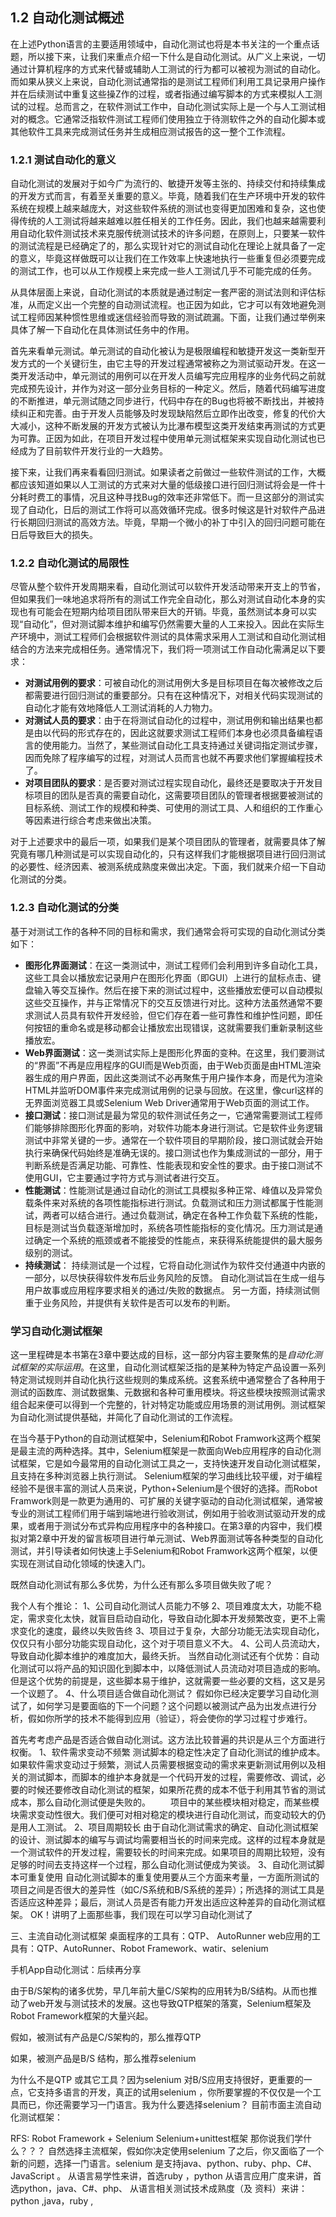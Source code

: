 ## 1.2 自动化测试概述

在上述Python语言的主要适用领域中，自动化测试也将是本书关注的一个重点话题，所以接下来，让我们来重点介绍一下什么是自动化测试。从广义上来说，一切通过计算机程序的方式来代替或辅助人工测试的行为都可以被视为测试的自动化。而如果从狭义上来说，自动化测试通常指的是测试工程师们利用工具记录用户操作并在后续测试中重复这些操Z作的过程，或者指通过编写脚本的方式来模拟人工测试的过程。总而言之，在软件测试工作中，自动化测试实际上是一个与人工测试相对的概念。它通常泛指软件测试工程师们使用独立于待测软件之外的自动化脚本或其他软件工具来完成测试任务并生成相应测试报告的这一整个工作流程。

### 1.2.1 测试自动化的意义

自动化测试的发展对于如今广为流行的、敏捷开发等主张的、持续交付和持续集成的开发方式而言，有着至关重要的意义。毕竟，随着我们在生产环境中开发的软件系统在规模上越来越庞大，对这些软件系统的测试也变得更加困难和复杂，这也使得传统的人工测试将越来越难以胜任相关的工作任务。因此，我们也越来越需要利用自动化软件测试技术来克服传统测试技术的许多问题，在原则上，只要某一软件的测试流程是已经确定了的，那么实现针对它的测试自动化在理论上就具备了一定的意义，毕竟这样做既可以让我们在工作效率上快速地执行一些重复但必须要完成的测试工作，也可以从工作规模上来完成一些人工测试几乎不可能完成的任务。

从具体层面上来说，自动化测试的本质就是通过制定一套严密的测试法则和评估标准，从而定义出一个完整的自动测试流程。也正因为如此，它才可以有效地避免测试工程师因某种惯性思维或迷信经验而导致的测试疏漏。下面，让我们通过举例来具体了解一下自动化在具体测试任务中的作用。

首先来看单元测试。单元测试的自动化被认为是极限编程和敏捷开发这一类新型开发方式的一个关键衍生，由它主导的开发过程通常被称之为测试驱动开发。在这一类开发活动中，单元测试的用例可以在开发人员编写完应用程序的业务代码之前就完成预先设计，并作为对这一部分业务目标的一种定义。然后，随着代码编写进度的不断推进，单元测试随之同步进行，代码中存在的Bug也将被不断找出，并被持续纠正和完善。由于开发人员能够及时发现缺陷然后立即作出改变，修复的代价大大减小，这种不断发展的开发方式被认为比瀑布模型这类开发结束再测试的方式更为可靠。正因为如此，在项目开发过程中使用单元测试框架来实现自动化测试也已经成为了目前软件开发行业的一大趋势。

接下来，让我们再来看看回归测试。如果读者之前做过一些软件测试的工作，大概都应该知道如果以人工测试的方式来对大量的低级接口进行回归测试将会是一件十分耗时费工的事情，况且这种寻找Bug的效率还非常低下。而一旦这部分的测试实现了自动化，日后的测试工作将可以高效循环完成。很多时候这是针对软件产品进行长期回归测试的高效方法。毕竟，早期一个微小的补丁中引入的回归问题可能在日后导致巨大的损失。

### 1.2.2 自动化测试的局限性

尽管从整个软件开发周期来看，自动化测试可以软件开发活动带来开支上的节省，但如果我们一味地追求将所有的测试工作完全自动化，那么对测试自动化本身的实现也有可能会在短期内给项目团队带来巨大的开销。毕竟，虽然测试本身可以实现“自动化”，但对测试脚本维护和编写仍然需要大量的人工来投入。因此在实际生产环境中，测试工程师们会根据软件测试的具体需求采用人工测试和自动化测试相结合的方法来完成相任务。通常情况下，我们将一项测试工作自动化需满足以下要求：

- **对测试用例的要求**：可被自动化的测试用例大多是目标项目在每次被修改之后都需要进行回归测试的重要部分。只有在这种情况下，对相关代码实现测试的自动化才能有效地降低人工测试消耗的人力物力。
- **对测试人员的要求**：由于在将测试自动化的过程中，测试用例和输出结果也都是由以代码的形式存在的，因此这就要求测试工程师们本身也必须具备编程语言的使用能力。当然了，某些测试自动化工具支持通过关键词指定测试步骤，因而免除了程序编写的过程，对测试人员而言也就不再要求他们掌握编程技术了。
- **对项目团队的要求**：是否要对测试过程实现自动化，最终还是要取决于开发目标项目的团队是否真的需要自动化，这需要项目团队的管理者根据要被测试的目标系统、测试工作的规模和种类、可使用的测试工具、人和组织的工作重心等因素进行综合考虑来做出决策。

对于上述要求中的最后一项，如果我们是某个项目团队的管理者，就需要具体了解究竟有哪几种测试是可以实现自动化的，只有这样我们才能根据项目进行回归测试的必要性、经济因素、被测系统成熟度来做出决定。下面，我们就来介绍一下自动化测试的分类。

### 1.2.3 自动化测试的分类

基于对测试工作的各种不同的目标和需求，我们通常会将可实现的自动化测试分类如下：

- **图形化界面测试**：在这一类测试中，测试工程师们会利用到许多自动化工具，这些工具会以播放宏记录用户在图形化界面（即GUI）上进行的鼠标点击、键盘输入等交互操作。然后在接下来的测试过程中，这些播放宏便可以自动模拟这些交互操作，并与正常情况下的交互反馈进行对比。这种方法虽然通常不要求测试人员具有软件开发经验，但它们存在着一些可靠性和维护性问题，即任何按钮的重命名或是移动都会让播放宏出现错误，这就需要我们重新录制这些播放宏。
- **Web界面测试**：这一类测试实际上是图形化界面的变种。在这里，我们要测试的“界面”不再是应用程序的GUI而是Web页面，由于Web页面是由HTML渲染器生成的用户界面，因此这类测试不必再聚焦于用户操作本身，而是代为渲染HTML并监听DOM事件来完成测试用例的记录与回放。在这里，像curl这样的无界面浏览器工具或Selenium Web Driver通常用于Web页面的测试工作。
- **接口测试**：接口测试是最为常见的软件测试任务之一，它通常需要测试工程师们能够排除图形化界面的影响，对软件功能本身进行测试。它是软件业务逻辑测试中非常关键的一步。通常在一个软件项目的早期阶段，接口测试就会开始执行来确保代码始终是准确无误的。接口测试也作为集成测试的一部分，用于判断系统是否满足功能、可靠性、性能表现和安全性的要求。由于接口测试不使用GUI，它主要通过字符方式与测试者进行交互。
- **性能测试**：性能测试是通过自动化的测试工具模拟多种正常、峰值以及异常负载条件来对系统的各项性能指标进行测试。负载测试和压力测试都属于性能测试，两者可以结合进行。通过负载测试，确定在各种工作负载下系统的性能，目标是测试当负载逐渐增加时，系统各项性能指标的变化情况。压力测试是通过确定一个系统的瓶颈或者不能接受的性能点，来获得系统能提供的最大服务级别的测试。
- **持续测试**： 持续测试是一个过程，它将自动化测试作为软件交付通道中内嵌的一部分，以尽快获得软件发布后业务风险的反馈。 自动化测试旨在生成一组与用户故事或应用程序要求相关的通过/失败的数据点。 另一方面，持续测试侧重于业务风险，并提供有关软件是否可以发布的判断。

### 学习自动化测试框架

这一里程碑是本书第在3章中要达成的目标，这一部分内容主要聚焦的是*自动化测试框架的实际运用*。在这里，自动化测试框架泛指的是某种为特定产品设置一系列特定测试规则并自动化执行这些规则的集成系统。这套系统中通常整合了各种用于测试的函数库、测试数据集、元数据和各种可重用模块。将这些模块按照测试需求组合起来便可以得到一个完整的，针对特定功能或应用场景的测试用例。测试框架为自动化测试提供基础，并简化了自动化测试的工作流程。

在当今基于Python的自动测试框架中，Selenium和Robot Framwork这两个框架是最主流的两种选择。其中，Selenium框架是一款面向Web应用程序的自动化测试框架，它是如今最常用的自动化测试工具之一，支持快速开发自动化测试框架，且支持在多种浏览器上执行测试。 Selenium框架的学习曲线比较平缓，对于编程经验不是很丰富的测试人员来说，Python+Selenium是个很好的选择。而Robot Framwork则是一款更为通用的、可扩展的关键字驱动的自动化测试框架，通常被专业的测试工程师们用于端到端地进行验收测试，例如用于验收测试驱动开发的成果，或者用于测试分布式异构应用程序中的各种接口。在第3章的内容中，我们模拟对第2章中开发的留言板项目进行单元测试、Web界面测试等各种类型的自动化测试，并引导读者如何快速上手Selenium和Robot Framwork这两个框架，以便实现在测试自动化领域的快速入门。

既然自动化测试有那么多优势，为什么还有那么多项目做失败了呢？

我个人有个推论：
1、公司自动化测试人员能力不够
2、项目难度太大，功能不稳定，需求变化太快，就盲目启动自动化，导致自动化脚本开发频繁改变，更不上需求变化的速度，最终以失败告终
3、项目过于复杂，大部分功能无法实现自动化，仅仅只有小部分功能实现自动化，这个对于项目意义不大。
4、公司人员流动大，导致自动化脚本维护的难度加大，最终夭折。
当然自动化测试还有个优势：自动化测试可以将产品的知识固化到脚本中，以降低测试人员流动对项目造成的影响。但是这个优势的前提是，这些脚本易于维护，这就需要一些必要的文档，这又是另一个议题了。
4、什么项目适合做自动化测试？
假如你已经决定要学习自动化测试了，如何学习是要面临的下一个问题？这个问题以被测试产品为出发点进行分析，假如你所学的技术不能得到应用（验证），将会使你的学习过程寸步难行。

首先考考虑产品是否适合做自动化测试。这方法比较普遍的共识是从三个方面进行权衡。
1、软件需求变动不频繁
测试脚本的稳定性决定了自动化测试的维护成本。如果软件需求变动过于频繁，测试人员需要根据变动的需求来更新测试用例以及相关的测试脚本，而脚本的维护本身就是一个代码开发的过程，需要修改、调试，必要的时候还要修改自动化测试的框架，如果所花费的成本不低于利用其节省的测试成本，那么自动化测试便是失败的。
　　项目中的某些模块相对稳定，而某些模块需求变动性很大。我们便可对相对稳定的模块进行自动化测试，而变动较大的仍是用人工测试。
2、项目周期较长
由于自动化测试需求的确定、自动化测试框架的设计、测试脚本的编写与调试均需要相当长的时间来完成。这样的过程本身就是一个测试软件的开发过程，需要较长的时间来完成。如果项目的周期比较短，没有足够的时间去支持这样一个过程，那么自动化测试便成为笑谈。
3、自动化测试脚本可重复使用
自动化测试脚本的重复使用要从三个方面来考量，一方面所测试的项目之间是否很大的差异性（如C/S系统和B/S系统的差异）；所选择的测试工具是否适应这种差异；最后，测试人员是否有能力开发出适应这种差异的自动化测试框架。
OK！讲明了上面那些事，我们现在可以学习自动化测试了

三、主流自动化测试框架
桌面程序的工具有：QTP、 AutoRunner
web应用的工具有：QTP、AutoRunner、Robot Framework、watir、selenium

手机App自动化测试：后续再分享

由于B/S架构的诸多优势，早几年前大量C/S架构的应用转为B/S结构。从而也推动了web开发与测试技术的发展。这也导致QTP框架的落寞，Selenium框架及Robot Framework框架的大量兴起。

假如，被测试有产品是C/S架构的，那么推荐QTP

如果，被测产品是B/S 结构，那么推荐selenium

为什么不是QTP 或其它工具？因为selenium 对B/S应用支持很好，更重要的一点，它支持多语言的开发，真正的试用selenium ，你所要掌握的不仅仅是一个工具而已，你还需要学习一门语言。我为什么要选择selenium？
目前市面主流自动化测试框架：

RFS: Robot Framework + Selenium
Selenium+unittest框架
那你说我们学什么？？？
自然选择主流框架，假如你决定使用selenium 了之后，你又面临了一个新的问题，选择一门语言。selenium 是支持java、python、ruby、php、C#、JavaScript 。
从语言易学性来讲，首选ruby ，python
从语言应用广度来讲，首选python，java、C#、php、
从语言相关测试技术成熟度（及 资料）来讲：python ,java，ruby ,

